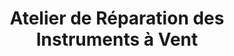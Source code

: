 ---
title: "Atelier de Réparation des Instruments à Vent"
url: /caudan/atelier-de-reparation-des-instruments-a-vent/
shop: Instrumente
---